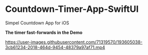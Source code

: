 # Countdown-Timer-App-SwiftUI
Simpel Countdown App for iOS

**The timer fast-forwards in the Demo**

https://user-images.githubusercontent.com/71319570/193605038-3cb61234-2018-464d-9454-48379a97af71.mp4

